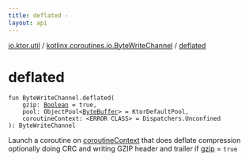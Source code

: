 ```yaml
---
title: deflated - 
layout: api
---
```


<div class='api-docs-breadcrumbs'><a href="../index.html">io.ktor.util</a> / <a href="index.html">kotlinx.coroutines.io.ByteWriteChannel</a> / <a href="./deflated.html">deflated</a></div>

# deflated

<div class="signature"><code><span class="keyword">fun </span><span class="identifier">ByteWriteChannel</span><span class="symbol">.</span><span class="identifier">deflated</span><span class="symbol">(</span><br/>&nbsp;&nbsp;&nbsp;&nbsp;<span class="parameterName" id="io.ktor.util$deflated(kotlinx.coroutines.io.ByteWriteChannel, kotlin.Boolean, kotlinx.io.pool.ObjectPool((java.nio.ByteBuffer)), )/gzip">gzip</span><span class="symbol">:</span>&nbsp;<a href="https://kotlinlang.org/api/latest/jvm/stdlib/kotlin/-boolean/index.html"><span class="identifier">Boolean</span></a>&nbsp;<span class="symbol">=</span>&nbsp;true<span class="symbol">, </span><br/>&nbsp;&nbsp;&nbsp;&nbsp;<span class="parameterName" id="io.ktor.util$deflated(kotlinx.coroutines.io.ByteWriteChannel, kotlin.Boolean, kotlinx.io.pool.ObjectPool((java.nio.ByteBuffer)), )/pool">pool</span><span class="symbol">:</span>&nbsp;<span class="identifier">ObjectPool</span><span class="symbol">&lt;</span><a href="http://docs.oracle.com/javase/6/docs/api/java/nio/ByteBuffer.html"><span class="identifier">ByteBuffer</span></a><span class="symbol">&gt;</span>&nbsp;<span class="symbol">=</span>&nbsp;KtorDefaultPool<span class="symbol">, </span><br/>&nbsp;&nbsp;&nbsp;&nbsp;<span class="parameterName" id="io.ktor.util$deflated(kotlinx.coroutines.io.ByteWriteChannel, kotlin.Boolean, kotlinx.io.pool.ObjectPool((java.nio.ByteBuffer)), )/coroutineContext">coroutineContext</span><span class="symbol">:</span>&nbsp;<span class="identifier">&lt;ERROR CLASS&gt;</span>&nbsp;<span class="symbol">=</span>&nbsp;Dispatchers.Unconfined<br/><span class="symbol">)</span><span class="symbol">: </span><span class="identifier">ByteWriteChannel</span></code></div>

Launch a coroutine on <a href="deflated.html#io.ktor.util$deflated(kotlinx.coroutines.io.ByteWriteChannel, kotlin.Boolean, kotlinx.io.pool.ObjectPool((java.nio.ByteBuffer)), )/coroutineContext">coroutineContext</a> that does deflate compression
optionally doing CRC and writing GZIP header and trailer if <a href="deflated.html#io.ktor.util$deflated(kotlinx.coroutines.io.ByteWriteChannel, kotlin.Boolean, kotlinx.io.pool.ObjectPool((java.nio.ByteBuffer)), )/gzip">gzip</a> = <code>true</code>

